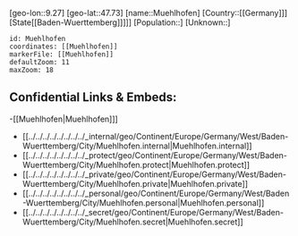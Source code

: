 ﻿---
location: [47.73,9.27]
mapzoom: [7,12] 
mapmarker: city 
type: City
tags:
- geo/City


SpocWebEntityId: 32660
isDeleted: false
confidential: public

---
[geo-lon::9.27]
[geo-lat::47.73]
[name::Muehlhofen]
[Country::[[Germany]]]
[State[[Baden-Wuerttemberg]]]]]
[Population::]
[Unknown::]


```leaflet
id: Muehlhofen
coordinates: [[Muehlhofen]]
markerFile: [[Muehlhofen]]
defaultZoom: 11 
maxZoom: 18
```


## Confidential Links & Embeds: 
-[[Muehlhofen|Muehlhofen]]] 
- [[../../../../../../../../_internal/geo/Continent/Europe/Germany/West/Baden-Wuerttemberg/City/Muehlhofen.internal|Muehlhofen.internal]] 
- [[../../../../../../../../_protect/geo/Continent/Europe/Germany/West/Baden-Wuerttemberg/City/Muehlhofen.protect|Muehlhofen.protect]] 
- [[../../../../../../../../_private/geo/Continent/Europe/Germany/West/Baden-Wuerttemberg/City/Muehlhofen.private|Muehlhofen.private]] 
- [[../../../../../../../../_personal/geo/Continent/Europe/Germany/West/Baden-Wuerttemberg/City/Muehlhofen.personal|Muehlhofen.personal]] 
- [[../../../../../../../../_secret/geo/Continent/Europe/Germany/West/Baden-Wuerttemberg/City/Muehlhofen.secret|Muehlhofen.secret]] 

